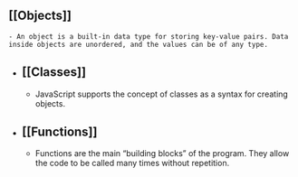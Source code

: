 ## [[Objects]]
	- An object is a built-in data type for storing key-value pairs. Data inside objects are unordered, and the values can be of any type.
- ## [[Classes]]
	- JavaScript supports the concept of classes as a syntax for creating objects.
- ## [[Functions]]
	- Functions are the main “building blocks” of the program. They allow the code to be called many times without repetition.